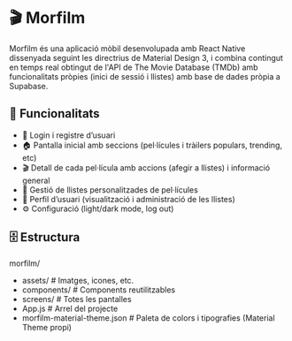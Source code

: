 # 🎬 Morfilm
Morfilm és una aplicació mòbil desenvolupada amb React Native dissenyada seguint les directrius de Material Design 3, i combina contingut en temps real obtingut de l'API de The Movie Database (TMDb) amb funcionalitats pròpies (inici de sessió i llistes) amb base de dades pròpia a Supabase.

## 📱 Funcionalitats
- 🔐 Login i registre d’usuari
- 🏠 Pantalla inicial amb seccions (pel·lícules i tràilers populars, trending, etc)
- 🎬 Detall de cada pel·lícula amb accions (afegir a llistes) i informació general
- 📂 Gestió de llistes personalitzades de pel·lícules
- 👤 Perfil d’usuari (visualització i administració de les llistes)
- ⚙️ Configuració (light/dark mode, log out)

## 🗄️ Estructura
morfilm/
- assets/                        # Imatges, icones, etc.
- components/                    # Components reutilitzables
- screens/                       # Totes les pantalles
- App.js                         # Arrel del projecte
- morfilm-material-theme.json    # Paleta de colors i tipografies (Material Theme propi)
